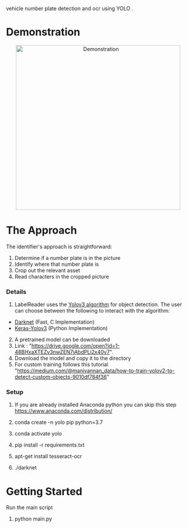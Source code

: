 

 vehicle number plate detection and ocr using YOLO .

# Demonstration
<p align="center">
<img src="https://user-images.githubusercontent.com/14065974/41622209-bcca5a84-73c3-11e8-84e7-00eae15f3011.gif" alt="Demonstration" height="450">
</p>

# The Approach

The identifier's approach is straightforward:

1. Determine if a number plate is in the picture
2. Identify where that number plate is
3. Crop out the relevant asset
4. Read characters in the cropped picture


### Details

1. LabelReader uses the [Yolov3 algorithm](https://pjreddie.com) for object detection. The user can choose between the following to interact with the algorithm:
* [Darknet](https://github.com/AlexeyAB/darknet)  (Fast, C Implementation) 
* [Keras-Yolov3](https://github.com/qqwweee/keras-yolo3) (Python Implementation) 

2. A pretrained model can be downloaded
3. Link : "https://drive.google.com/open?id=1-48BHxaXTEZv3nwZEN7jAbdPLi2x40v7". 
4. Download the model and copy it to the directory
5. For custom training follows this tutorial "https://medium.com/@manivannan_data/how-to-train-yolov2-to-detect-custom-objects-9010df784f36"
### Setup
1. If you are already installed Anaconda python you can skip this step
https://www.anaconda.com/distribution/

2. conda create -n yolo pip python=3.7
3. conda activate yolo
4. pip install -r requirements.txt
5. apt-get install tesseract-ocr 
6. ./darknet




# Getting Started

Run the main script
1. python main.py




